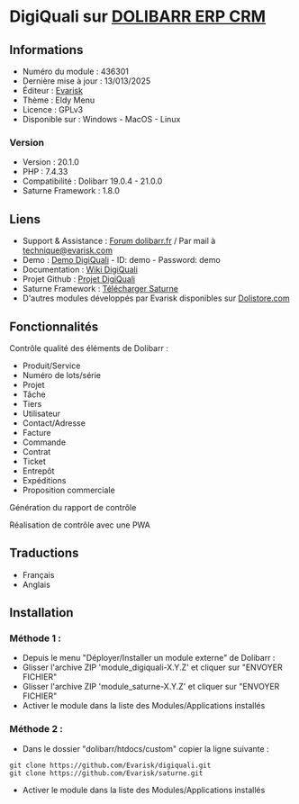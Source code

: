 # DigiQuali sur [DOLIBARR ERP CRM](https://dolibarr.org)

## Informations

- Numéro du module : 436301
- Dernière mise à jour : 13/013/2025
- Éditeur : [Evarisk](https://evarisk.com)
- Thème : Eldy Menu
- Licence : GPLv3
- Disponible sur : Windows - MacOS - Linux

### Version

- Version : 20.1.0
- PHP : 7.4.33
- Compatibilité : Dolibarr 19.0.4 - 21.0.0
- Saturne Framework : 1.8.0

## Liens

- Support & Assistance : [Forum dolibarr.fr](https://dolibarr.fr) / Par mail à technique@evarisk.com
- Demo : [Demo DigiQuali](https://demodoli.digirisk.com) - ID: demo - Password: demo
- Documentation : [Wiki DigiQuali](https://wiki.dolibarr.org/index.php/Module_DigiQuali)
- Projet Github : [Projet DigiQuali](https://github.com/Evarisk/digiquali/projects?query=is%3Aopen)
- Saturne Framework : [Télécharger Saturne](https://dolistore.com/fr/modules/1906-Saturne.html)
- D'autres modules développés par Evarisk disponibles sur [Dolistore.com](https://dolistore.com)

## Fonctionnalités

Contrôle qualité des éléments de Dolibarr :

- Produit/Service
- Numéro de lots/série
- Projet
- Tâche
- Tiers
- Utilisateur
- Contact/Adresse
- Facture
- Commande
- Contrat
- Ticket
- Entrepôt
- Expéditions
- Proposition commerciale

Génération du rapport de contrôle

Réalisation de contrôle avec une PWA

## Traductions

- Français
- Anglais

## Installation

### Méthode 1 :

- Depuis le menu "Déployer/Installer un module externe" de Dolibarr :
- Glisser l'archive ZIP 'module_digiquali-X.Y.Z' et cliquer sur "ENVOYER FICHIER"
- Glisser l'archive ZIP 'module_saturne-X.Y.Z' et cliquer sur "ENVOYER FICHIER"
- Activer le module dans la liste des Modules/Applications installés

### Méthode 2 :

- Dans le dossier "dolibarr/htdocs/custom" copier la ligne suivante :
``` 
git clone https://github.com/Evarisk/digiquali.git
git clone https://github.com/Evarisk/saturne.git
```
- Activer le module dans la liste des Modules/Applications installés
